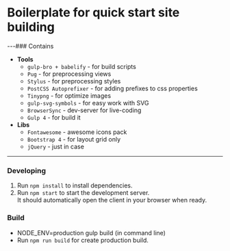 # Boilerplate for quick start site building

---### Contains

- **Tools**
  - `gulp-bro + babelify` - for build scripts
  - `Pug` - for preprocessing views
  - `Stylus` - for preprocessing styles
  - `PostCSS Autoprefixer` - for adding prefixes to css properties
  - `Tinypng` - for optimize images
  - `gulp-svg-symbols` - for easy work with SVG
  - `BrowserSync` - dev-server for live-coding
  - `Gulp 4` - for build it
- **Libs**
  - `Fontawesome` - awesome icons pack
  - `Bootstrap 4` - for layout grid only
  - `jQuery` - just in case

----

### Developing

1. Run `npm install` to install dependencies.
2. Run `npm start` to start the development server.  
   It should automatically open the client in your browser when ready.

### Build
- NODE_ENV=production gulp build (in command line)
- Run `npm run build` for create production build.
